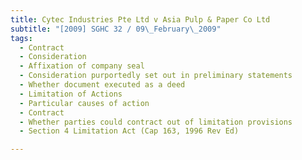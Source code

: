 ```yaml
---
title: Cytec Industries Pte Ltd v Asia Pulp & Paper Co Ltd 
subtitle: "[2009] SGHC 32 / 09\_February\_2009"
tags:
  - Contract
  - Consideration
  - Affixation of company seal
  - Consideration purportedly set out in preliminary statements
  - Whether document executed as a deed
  - Limitation of Actions
  - Particular causes of action
  - Contract
  - Whether parties could contract out of limitation provisions
  - Section 4 Limitation Act (Cap 163, 1996 Rev Ed)

---
```


